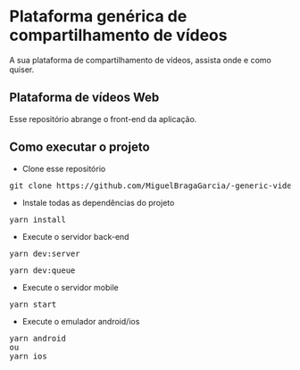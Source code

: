 # Plataforma genérica de compartilhamento de vídeos
A sua plataforma de compartilhamento de vídeos, assista onde e como quiser.

## Plataforma de vídeos Web
Esse repositório abrange o front-end da aplicação.

## Como executar o projeto

- Clone esse repositório
<pre>git clone https://github.com/MiguelBragaGarcia/-generic-video-sharing-platform.git</pre>

- Instale todas as dependências do projeto
<pre>yarn install</pre>

- Execute o servidor back-end
<pre>yarn dev:server</pre>
<pre>yarn dev:queue</pre>

- Execute o servidor mobile
<pre>yarn start</pre>

- Execute o emulador android/ios
<pre>
yarn android
ou
yarn ios
</pre>

